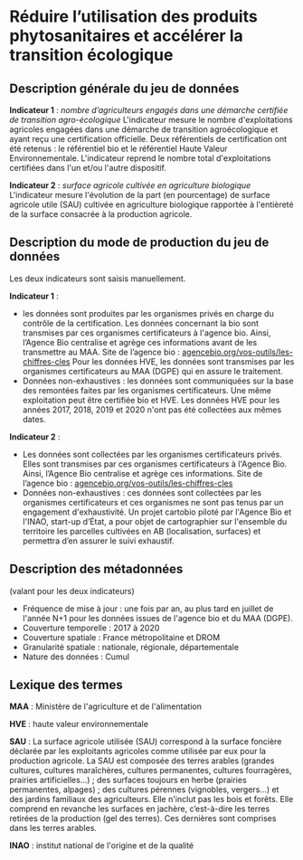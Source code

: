 # Réduire l’utilisation des produits phytosanitaires et accélérer la transition écologique
## Description générale du jeu de données
**Indicateur 1** : _nombre d’agriculteurs engagés dans une démarche certifiée de transition agro-écologique_ 
L'indicateur mesure le nombre d'exploitations agricoles engagées dans une démarche de transition agroécologique et ayant reçu une certification officielle. Deux référentiels de certification ont été retenus : le référentiel bio et le référentiel Haute Valeur Environnementale. L'indicateur reprend le nombre total d'exploitations certifiées dans l'un et/ou l'autre dispositif.

**Indicateur 2** : _surface agricole cultivée en agriculture biologique_
L'indicateur mesure l'évolution de la part (en pourcentage) de surface agricole utile (SAU) cultivée en agriculture biologique rapportée à l'entièreté de la surface consacrée à la production agricole.

## Description du mode de production du jeu de données 
Les deux indicateurs sont saisis manuellement. 

**Indicateur 1** : 
-	les données sont produites par les organismes privés en charge du contrôle de la certification. Les données concernant la bio sont transmises par ces organismes certificateurs à l'agence bio. Ainsi, l’Agence Bio centralise et agrège ces informations avant de les transmettre au MAA.
Site de l’agence bio : [agencebio.org/vos-outils/les-chiffres-cles](https://www.agencebio.org/vos-outils/les-chiffres-cles/)
Pour les données HVE, les données sont transmises par les organismes certificateurs au MAA (DGPE) qui en assure le traitement.
-	Données non-exhaustives : les données sont communiquées sur la base des remontées faites par les organismes certificateurs. Une même exploitation peut être certifiée bio et HVE. Les données HVE pour les années 2017, 2018, 2019 et 2020 n'ont pas été collectées aux mêmes dates.

**Indicateur 2** :
-	Les données sont collectées par les organismes certificateurs privés. Elles sont transmises par ces organismes certificateurs à l'Agence Bio. Ainsi, l’Agence Bio centralise et agrège ces informations.
Site de l’agence bio : [agencebio.org/vos-outils/les-chiffres-cles](https://www.agencebio.org/vos-outils/les-chiffres-cles/)
-	Données non-exhaustives : ces données sont collectées par les organismes certificateurs et ces organismes ne sont pas tenus par un engagement d'exhaustivité. Un projet cartobio piloté par l'Agence Bio et l'INAO, start-up d’État, a pour objet de cartographier sur l'ensemble du territoire les parcelles cultivées en AB (localisation, surfaces) et permettra d’en assurer le suivi exhaustif.

## Description des métadonnées 
(valant pour les deux indicateurs)
-	Fréquence de mise à jour : une fois par an, au plus tard en juillet de l'année N+1 pour les données issues de l'agence bio et du MAA (DGPE).
-	Couverture temporelle : 2017 à 2020
-	Couverture spatiale : France métropolitaine et DROM
-	Granularité spatiale : nationale, régionale, départementale
-	Nature des données : Cumul

## Lexique des termes 
**MAA** : Ministère de l'agriculture et de l'alimentation

**HVE** : haute valeur environnementale

**SAU** : La surface agricole utilisée (SAU) correspond à la surface foncière déclarée par les exploitants agricoles comme utilisée par eux pour la production agricole. 
La SAU est composée des terres arables (grandes cultures, cultures maraîchères, cultures permanentes, cultures fourragères, prairies artificielles...) ; des surfaces toujours en herbe (prairies permanentes, alpages) ; des cultures pérennes (vignobles, vergers...) et des jardins familiaux des agriculteurs. Elle n'inclut pas les bois et forêts. Elle comprend en revanche les surfaces en jachère, c’est-à-dire les terres retirées de la production (gel des terres). Ces dernières sont comprises dans les terres arables. 

**INAO** : institut national de l'origine et de la qualité